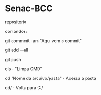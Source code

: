 # Senac-BCC

repositorio

comandos:

git commmit -am "Aqui vem o commit"

git add --all

git push

cls - "Limpa CMD"

cd "Nome da arquivo/pasta" - Acessa a pasta

cd/ - Volta para C:/

